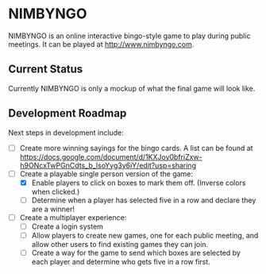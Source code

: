# NIMBYNGO

NIMBYNGO is an online interactive bingo-style game to play during public meetings. It can be played at http://www.nimbyngo.com.

## Current Status
Currently NIMBYNGO is only a mockup of what the final game will look like. 

## Development Roadmap
Next steps in development include:

- [ ] Create more winning sayings for the bingo cards. A list can be found at https://docs.google.com/document/d/1KXJoy0bfriZxw-h9ONcxTwPGnCdts_b_lsoYyg3y6iY/edit?usp=sharing
- [ ] Create a playable single person version of the game:
  - [X] Enable players to click on boxes to mark them off. (Inverse colors when clicked.)
  - [ ] Determine when a player has selected five in a row and declare they are a winner!
- [ ] Create a multiplayer experience:
  - [ ] Create a login system
  - [ ] Allow players to create new games, one for each public meeting, and allow other users to find existing games they can join.
  - [ ] Create a way for the game to send which boxes are selected by each player and determine who gets five in a row first.
